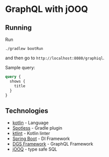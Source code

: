 # GraphQL with jOOQ

## Running

Run
```
./gradlew bootRun
```
and then go to `http://localhost:8080/graphiql`.

Sample query:
```graphql
query {
  shows {
    title
  }
}
```

## Technologies

- [kotlin](https://kotlinlang.org/) - Language
- [Spotless](https://github.com/diffplug/spotless/tree/main/plugin-gradle) - Gradle plugin
- [ktlint](https://ktlint.github.io/) - Kotlin linter
- [Spring Boot](https://spring.io/projects/spring-boot) - DI Framework
- [DGS Framework](https://netflix.github.io/dgs/) - GraphQL Framework
- [jOOQ](https://www.jooq.org/) - type safe SQL